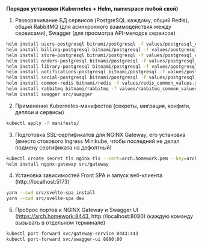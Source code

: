 **Порядок установки (Kubernetes + Helm, namespace любой свой)**

1. Разворачивание БД сервисов (PostgreSQL каждому, общий Redis), общий RabbitMQ (для асинхронного взаимодействия между сервисами), Swagger (для просмотра API-методов сервисов)

```bash
helm install users-postgresql bitnami/postgresql -f values/postgresql_common_values.yaml
helm install billing-postgresql bitnami/postgresql -f values/postgresql_common_values.yaml
helm install store-postgresql bitnami/postgresql -f values/postgresql_common_values.yaml
helm install orders-postgresql bitnami/postgresql -f values/postgresql_common_values.yaml
helm install library-postgresql bitnami/postgresql -f values/postgresql_common_values.yaml
helm install notifications-postgresql bitnami/postgresql -f values/postgresql_common_values.yaml
helm install social-postgresql bitnami/postgresql -f values/postgresql_common_values.yaml
helm install common-redis bitnami/redis -f values/redis_common_values.yaml
helm install rabbitmq bitnami/rabbitmq -f values/rabbitmq_common_values.yaml
helm install swagger src/swagger
```

2. Применение Kubernetes-манифестов (секреты, миграция, конфиги, деплои и сервисы)

```bash
kubectl apply -f manifests/
```

3. Подготовка SSL-сертификатов для NGINX Gateway, его установка (вместо стокового Ingress Minikube, чтобы последний не делал подмену сертификата на дефолтный)

```bash
kubectl create secret tls nginx-tls --cert=arch.homework.pem --key=arch.homework-key.pem
helm install nginx-gateway src/gateway
```

4. Установка зависимостей Front SPA и запуск веб-клиента (http://localhost:5173)

```bash
yarn --cwd src/svelte-spa install
yarn --cwd src/svelte-spa dev
```

5. Проброс портов к NGINX Gateway и Swagger UI (https://arch.homework:8443, http://localhost:8080) (каждую команду вызывать в отдельном терминале)

```bash
kubectl port-forward svc/gateway-service 8443:443
kubectl port-forward svc/swagger-ui 8080:80
```
